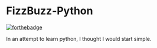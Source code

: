 # FizzBuzz-Python

[![forthebadge](https://forthebadge.com/images/badges/made-with-python.svg)](https://forthebadge.com)

In an attempt to learn python, I thought I would start simple.
